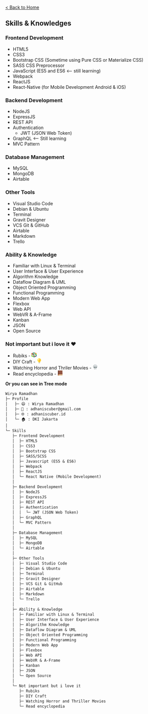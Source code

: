 [< Back to Home](Readme.md)

## Skills & Knowledges
### Frontend Development
- HTML5
- CSS3
- Bootstrap CSS (Sometime using Pure CSS or Materialize CSS)
- SASS CSS Preprocessor
- JavaScript (ES5 and ES6 <-- still learning)
- Webpack
- ReactJS
- React-Native (for Mobile Development Android & iOS)

### Backend Development
- NodeJS
- ExpressJS
- REST API
- Authentication
   - JWT (JSON Web Token)
- GraphQL <-- Still learning
- MVC Pattern  

### Database Management
- MySQL
- MongoDB
- Airtable

### Other Tools
- Visual Studio Code   
- Debian & Ubuntu
- Terminal
- Gravit Designer
- VCS Git & GitHub
- Airtable
- Markdown
- Trello

### Ability & Knowledge
- Familiar with Linux & Terminal
- User Interface & User Experience
- Algorithm Knowledge
- Dataflow Diagram & UML
- Object Oriented Programming
- Functional Programming
- Modern Web App
- Flexbox
- Web API
- WebVR & A-Frame
- Kanban   
- JSON
- Open Source

### Not important but i love it ❤
- Rubiks - ![Rubik](/assets/rubik.png)
- DIY Craft - ![DIY](/assets/light-bulb.png)
- Watching Horror and Thriler Movies - ![Movies](/assets/skull.png)
- Read encyclopedia - ![book](/assets/book.png)

**Or you can see in Tree mode** 
```
Wirya Ramadhan
├─ Profile
│   ├─ 😄 : Wirya Ramadhan
│   ├─ 📧 : adhaniscuber@gmail.com
│   ├─ 🌐 : adhaniscuber.id
│   └─ 🏠 : DKI Jakarta
│
└─ Skills
   ├─ Frontend Development
   │  ├─ HTML5
   │  ├─ CSS3
   │  ├─ Bootstrap CSS    
   │  ├─ SASS/SCSS
   │  ├─ Javascript (ES5 & ES6)
   │  ├─ Webpack
   │  ├─ ReactJS
   │  └─ React Native (Mobile Development)
   │ 
   ├─ Backend Development
   │  ├─ NodeJS
   │  ├─ ExpressJS    
   │  ├─ REST API
   │  ├─ Authentication
   │  │  └─ JWT (JSON Web Token) 
   │  ├─ GraphQL
   │  └─ MVC Pattern
   │ 
   ├─ Database Management
   │  ├─ MySQL
   │  ├─ MongoDB
   │  └─ Airtable
   │
   ├─ Other Tools
   │  ├─ Visual Studio Code   
   │  ├─ Debian & Ubuntu
   │  ├─ Terminal
   │  ├─ Gravit Designer
   │  ├─ VCS Git & GitHub
   │  ├─ Airtable
   │  ├─ Markdown
   │  └─ Trello
   │   
   ├─ Ability & Knowledge
   │  ├─ Familiar with Linux & Terminal
   │  ├─ User Interface & User Experience
   │  ├─ Algorithm Knowledge
   │  ├─ Dataflow Diagram & UML
   │  ├─ Object Oriented Programming
   │  ├─ Functional Programming
   │  ├─ Modern Web App
   │  ├─ Flexbox
   │  ├─ Web API
   │  ├─ WebVR & A-Frame
   │  ├─ Kanban   
   │  ├─ JSON
   │  └─ Open Source
   │ 
   └─ Not important but i love it
      ├─ Rubiks
      ├─ DIY Craft
      ├─ Watching Horror and Thriller Movies
      └─ Read encyclopedia
